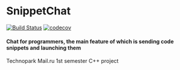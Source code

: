 
# SnippetChat
[![Build Status](https://travis-ci.com/tr0llex/SnippetChat.svg?branch=main)](https://travis-ci.com/tr0llex/SnippetChat)
[![codecov](https://codecov.io/gh/tr0llex/SnippetChat/branch/main/graph/badge.svg)](https://codecov.io/gh/tr0llex/SnippetChat)

#### Chat for programmers, the main feature of which is sending code snippets and launching them
Technopark Mail.ru 1st semester C++ project

